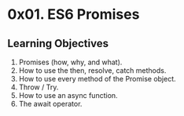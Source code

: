 # 0x01. ES6 Promises

## Learning Objectives

1. Promises (how, why, and what).
2. How to use the then, resolve, catch methods.
3. How to use every method of the Promise object.
4. Throw / Try.
5. How to use an async function.
6. The await operator.
